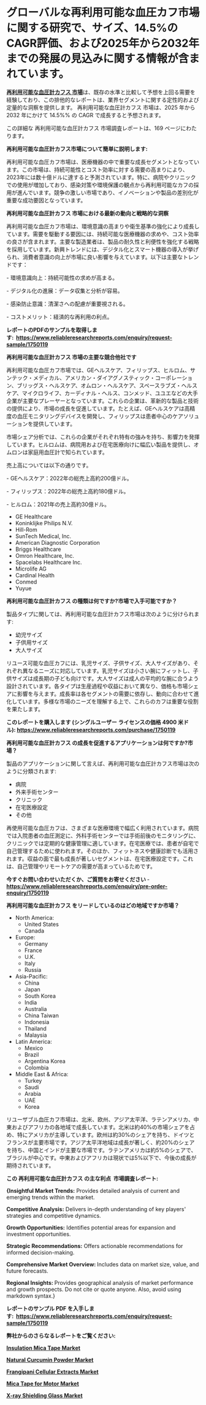 <p><h1>グローバルな再利用可能な血圧カフ市場に関する研究で、サイズ、14.5%のCAGR評価、および2025年から2032年までの発展の見込みに関する情報が含まれています。</h1></p><p data-sourcepos="1:1-1:157"><strong><a href="https://www.reliableresearchreports.com/reusable-blood-pressure-cuffs-r1750119?utm_campaign=110&utm_medium=36&utm_source=Github&utm_content=ia&utm_term=04022025&utm_id=reusable-blood-pressure-cuffs">再利用可能な血圧計カフス 市場</a></strong>は、既存の水準と比較して予想を上回る需要を経験しており、この排他的なレポートは、業界セグメントに関する定性的および定量的な洞察を提供します。 再利用可能な血圧計カフス 市場は、2025 年から 2032 年にかけて 14.5%% の CAGR で成長すると予想されます。</p>
<p data-sourcepos="3:1-3:50">この詳細な 再利用可能な血圧計カフス 市場調査レポートは、169 ページにわたります。</p>
<p><strong>再利用可能な血圧計カフス市場について簡単に説明します:</strong></p>
<p><p>再利用可能な血圧カフ市場は、医療機器の中で重要な成長セグメントとなっています。この市場は、持続可能性とコスト効率に対する需要の高まりにより、2023年には数十億ドルに達すると予測されています。特に、病院やクリニックでの使用が増加しており、感染対策や環境保護の観点から再利用可能なカフの採用が進んでいます。競争の激しい市場であり、イノベーションや製品の差別化が重要な成功要因となっています。</p></p>
<p><strong>再利用可能な血圧計カフス 市場における最新の動向と戦略的な洞察</strong></p>
<p><p>再利用可能な血圧カフ市場は、環境意識の高まりや衛生基準の強化により成長しています。需要を駆動する要因には、持続可能な医療機器の求めや、コスト効率の良さが含まれます。主要な製造業者は、製品の耐久性と利便性を強化する戦略を採用しています。新興トレンドには、デジタル化とスマート機器の導入が挙げられ、消費者意識の向上が市場に良い影響を与えています。以下は主要なトレンドです：</p><p>- 環境意識向上：持続可能性の求めが高まる。</p><p>- デジタル化の進展：データ収集と分析が容易。</p><p>- 感染防止意識：清潔さへの配慮が重要視される。</p><p>- コストメリット：経済的な再利用の利点。</p></p>
<p><strong>レポートのPDFのサンプルを取得します</strong><strong>:&nbsp;&nbsp;<a href="https://www.reliableresearchreports.com/enquiry/request-sample/1750119?utm_campaign=110&utm_medium=36&utm_source=Github&utm_content=ia&utm_term=04022025&utm_id=reusable-blood-pressure-cuffs">https://www.reliableresearchreports.com/enquiry/request-sample/1750119</a></strong></p>
<p><strong>再利用可能な血圧計カフス 市場の主要な競合他社です</strong></p>
<p><p>再利用可能な血圧カフ市場では、GEヘルスケア、フィリップス、ヒルロム、サンテック・メディカル、アメリカン・ダイアグノスティック・コーポレーション、ブリッグス・ヘルスケア、オムロン・ヘルスケア、スペースラブズ・ヘルスケア、マイクロライフ、カーディナル・ヘルス、コンメッド、ユユエなどの大手企業が主要なプレーヤーとなっています。これらの企業は、革新的な製品と技術の提供により、市場の成長を促進しています。たとえば、GEヘルスケアは高精度の血圧モニタリングデバイスを開発し、フィリップスは患者中心のケアソリューションを提供しています。</p><p>市場シェア分析では、これらの企業がそれぞれ特有の強みを持ち、影響力を発揮しています。ヒルロムは、病院用および在宅医療向けに幅広い製品を提供し、オムロンは家庭用血圧計で知られています。</p><p>売上高については以下の通りです。</p><p>- GEヘルスケア：2022年の総売上高約200億ドル。</p><p>- フィリップス：2022年の総売上高約180億ドル。</p><p>- ヒルロム：2021年の売上高約30億ドル。</p></p>
<p><ul><li>GE Healthcare</li><li>Koninklijke Philips N.V.</li><li>Hill-Rom</li><li>SunTech Medical, Inc.</li><li>American Diagnostic Corporation</li><li>Briggs Healthcare</li><li>Omron Healthcare, Inc.</li><li>Spacelabs Healthcare Inc.</li><li>Microlife AG</li><li>Cardinal Health</li><li>Conmed</li><li>Yuyue</li></ul></p>
<p><strong>再利用可能な血圧計カフス の種類は何ですか?市場で入手可能ですか？</strong></p>
<p>製品タイプに関しては、再利用可能な血圧計カフス市場は次のように分けられます:</p>
<p><ul><li>幼児サイズ</li><li>子供用サイズ</li><li>大人サイズ</li></ul></p>
<p><p>リユース可能な血圧カフには、乳児サイズ、子供サイズ、大人サイズがあり、それぞれ異なるニーズに対応しています。乳児サイズは小さい腕にフィットし、子供サイズは成長期の子ども向けです。大人サイズは成人の平均的な腕に合うよう設計されています。各タイプは生産過程や収益において異なり、価格も市場シェアに影響を与えます。成長率は各セグメントの需要に依存し、動向に合わせて進化しています。多様な市場のニーズを理解する上で、これらのカフは重要な役割を果たします。</p></p>
<p><strong>このレポートを購入します (シングルユーザー ライセンスの価格 4900 米ドル):&nbsp;<a href="https://www.reliableresearchreports.com/purchase/1750119?utm_campaign=110&utm_medium=36&utm_source=Github&utm_content=ia&utm_term=04022025&utm_id=reusable-blood-pressure-cuffs">https://www.reliableresearchreports.com/purchase/1750119</a></strong></p>
<p><strong>再利用可能な血圧計カフス の成長を促進するアプリケーションは何ですか?市場？</strong></p>
<p>製品のアプリケーションに関して言えば、再利用可能な血圧計カフス市場は次のように分類されます:</p>
<p><ul><li>病院</li><li>外来手術センター</li><li>クリニック</li><li>在宅医療設定</li><li>その他</li></ul></p>
<p><p>再使用可能な血圧カフは、さまざまな医療環境で幅広く利用されています。病院では入院患者の血圧測定に、外科手術センターでは手術前後のモニタリングに、クリニックでは定期的な健康管理に適しています。在宅医療では、患者が自宅で自己管理するために使われます。そのほか、フィットネスや健康診断でも活用されます。収益の面で最も成長が著しいセグメントは、在宅医療設定です。これは、自己管理やリモートケアの需要が高まっているためです。</p></p>
<p><strong>今すぐお問い合わせいただくか、ご質問をお寄せください</strong><strong>&nbsp;</strong>-<strong><a href="https://www.reliableresearchreports.com/enquiry/pre-order-enquiry/1750119?utm_campaign=110&utm_medium=36&utm_source=Github&utm_content=ia&utm_term=04022025&utm_id=reusable-blood-pressure-cuffs">https://www.reliableresearchreports.com/enquiry/pre-order-enquiry/1750119</a></strong></p>
<p><strong>再利用可能な血圧計カフス をリードしているのはどの地域ですか市場？</strong></p>
<p><ul>
    <li>
        North America:
        <ul>
            <li>United States</li>
            <li>Canada</li>
        </ul>
    </li>
    <li>
        Europe:
        <ul>
            <li>Germany</li>
            <li>France</li>
            <li>U.K.</li>
            <li>Italy</li>
            <li>Russia</li>
        </ul>
    </li>
    <li>
        Asia-Pacific:
        <ul>
            <li>China</li>
            <li>Japan</li>
            <li>South Korea</li>
            <li>India</li>
            <li>Australia</li>
            <li>China Taiwan</li>
            <li>Indonesia</li>
            <li>Thailand</li>
            <li>Malaysia</li>
        </ul>
    </li>
    <li>
        Latin America:
        <ul>
            <li>Mexico</li>
            <li>Brazil</li>
            <li>Argentina Korea</li>
            <li>Colombia</li>
        </ul>
    </li>
    <li>
        Middle East & Africa:
        <ul>
            <li>Turkey</li>
            <li>Saudi</li>
            <li>Arabia</li>
            <li>UAE</li>
            <li>Korea</li>
        </ul>
    </li>
    </ul></p>
<p><p>リユーザブル血圧カフ市場は、北米、欧州、アジア太平洋、ラテンアメリカ、中東およびアフリカの各地域で成長しています。北米は約40%の市場シェアを占め、特にアメリカが主導しています。欧州は約30%のシェアを持ち、ドイツとフランスが主要市場です。アジア太平洋地域は成長が著しく、約20%のシェアを持ち、中国とインドが主要な市場です。ラテンアメリカは約5%のシェアで、ブラジルが中心です。中東およびアフリカは現状では5%以下で、今後の成長が期待されています。</p></p>
<p><strong>この 再利用可能な血圧計カフス の主な利点&nbsp; 市場調査レポート:</strong></p>
<p><strong>{Insightful Market Trends:</strong> Provides detailed analysis of current and emerging trends within the market.</p>
<p><strong>Competitive Analysis:</strong> Delivers in-depth understanding of key players' strategies and competitive dynamics.</p>
<p><strong>Growth Opportunities:</strong> Identifies potential areas for expansion and investment opportunities.</p>
<p><strong>Strategic Recommendations:</strong> Offers actionable recommendations for informed decision-making.</p>
<p><strong>Comprehensive Market Overview: </strong>Includes data on market size, value, and future forecasts.</p>
<p><strong>Regional Insights: </strong>Provides geographical analysis of market performance and growth prospects. Do not cite or quote anyone. Also, avoid using markdown syntax.}</p>
<p><strong>レポートのサンプル PDF を入手します:&nbsp;</strong><strong>&nbsp;<a href="https://www.reliableresearchreports.com/enquiry/request-sample/1750119?utm_campaign=110&utm_medium=36&utm_source=Github&utm_content=ia&utm_term=04022025&utm_id=reusable-blood-pressure-cuffs">https://www.reliableresearchreports.com/enquiry/request-sample/1750119</a></strong></p>
<p></p>
<p></p>
<p></p>
<p></p>
<p><strong>弊社からのさらなるレポートをご覧ください:</strong></p>
<p><strong><p><a href="https://github.com/gamuoodhub/Market-Research-Report-List-1/blob/main/insulation-mica-tape-market.md?utm_campaign=110&utm_medium=36&utm_source=Github&utm_content=ia&utm_term=04022025&utm_id=reusable-blood-pressure-cuffs">Insulation Mica Tape Market</a></p><p><a href="https://github.com/mathastilley812967/Market-Research-Report-List-1/blob/main/natural-curcumin-powder-market.md?utm_campaign=110&utm_medium=36&utm_source=Github&utm_content=ia&utm_term=04022025&utm_id=reusable-blood-pressure-cuffs">Natural Curcumin Powder Market</a></p><p><a href="https://github.com/tamiaknaub6/Market-Research-Report-List-1/blob/main/frangipani-cellular-extracts-market.md?utm_campaign=110&utm_medium=36&utm_source=Github&utm_content=ia&utm_term=04022025&utm_id=reusable-blood-pressure-cuffs">Frangipani Cellular Extracts Market</a></p><p><a href="https://github.com/uramalorr/Market-Research-Report-List-1/blob/main/mica-tape-for-motor-market.md?utm_campaign=110&utm_medium=36&utm_source=Github&utm_content=ia&utm_term=04022025&utm_id=reusable-blood-pressure-cuffs">Mica Tape for Motor Market</a></p><p><a href="https://github.com/mayabungard8092/Market-Research-Report-List-1/blob/main/x-ray-shielding-glass-market.md?utm_campaign=110&utm_medium=36&utm_source=Github&utm_content=ia&utm_term=04022025&utm_id=reusable-blood-pressure-cuffs">X-ray Shielding Glass Market</a></p></strong></p>